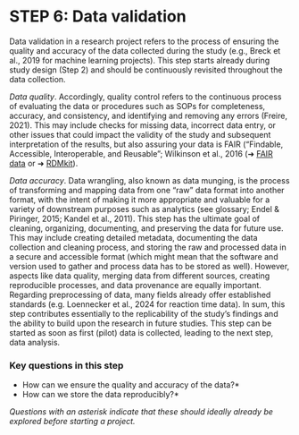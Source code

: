 # STEP 6: Data validation

Data validation in a research project refers to the process of ensuring the quality and accuracy of the data collected during the study (e.g., Breck et al., 2019 for machine learning projects). This step starts already during study design (Step 2) and should be continuously revisited throughout the data collection. 

_Data quality_. Accordingly, quality control refers to the continuous process of evaluating the data or procedures such as SOPs for completeness, accuracy, and consistency, and identifying and removing any errors (Freire, 2021). This may include checks for missing data, incorrect data entry, or other issues that could impact the validity of the study and subsequent interpretation of the results, but also assuring your data is FAIR (“Findable, Accessible, Interoperable, and Reusable”; Wilkinson et al., 2016 (➜ [FAIR data](https://www.nature.com/articles/sdata201618) or ➜ [RDMkit](https://rdmkit.elixir-europe.org/)). 

_Data accuracy_. Data wrangling, also known as data munging, is the process of transforming and mapping data from one “raw” data format into another format, with the intent of making it more appropriate and valuable for a variety of downstream purposes such as analytics (see glossary; Endel & Piringer, 2015; Kandel et al., 2011). This step has the ultimate goal of cleaning, organizing, documenting, and preserving the data for future use. This may include creating detailed metadata, documenting the data collection and cleaning process, and storing the raw and processed data in a secure and accessible format (which might mean that the software and version used to gather and process data has to be stored as well). However, aspects like data quality, merging data from different sources, creating reproducible processes, and data provenance are equally important. Regarding preprocessing of data, many fields already offer established standards (e.g. Loennecker et al., 2024 for reaction time data). 
In sum, this step contributes essentially to the replicability of the study’s findings and the ability to build upon the research in future studies. This step can be started as soon as first (pilot) data is collected, leading to the next step, data analysis.

### Key questions in this step
- How can we ensure the quality and accuracy of the data?*
- How can we store the data reproducibly?*

_Questions with an asterisk indicate that these should ideally already be explored before starting a project._
